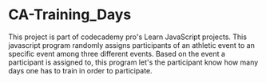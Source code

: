 # CA-Training_Days
This project is part of codecademy pro's Learn JavaScript projects.
This javascript program randomly assigns participants of an athletic event to an specific event among three different events. Based on the event a participant is assigned to, this program let's the participant know how many days one has to train in order to participate. 
